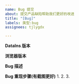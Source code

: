 ```yaml
---
name: Bug 提交
about: 提交产品缺陷帮助我们更好的改进
title: "[Bug]"
labels: 类型:bug
assignees: tjlygdx

---
```


**DataIns 版本**


**浏览器版本**


**Bug 描述**


**Bug 重现步骤(有截图更好)**
1.
2.
3.
